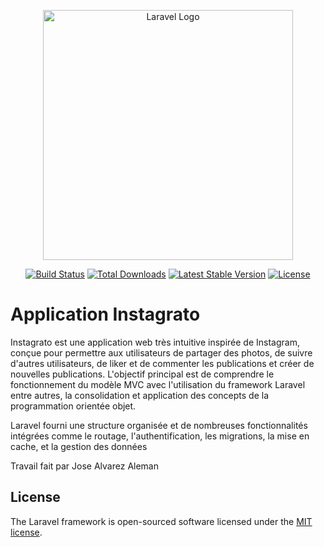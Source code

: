 <p align="center"><a href="https://laravel.com" target="_blank"><img src="https://raw.githubusercontent.com/laravel/art/master/logo-lockup/5%20SVG/2%20CMYK/1%20Full%20Color/laravel-logolockup-cmyk-red.svg" width="400" alt="Laravel Logo"></a></p>

<p align="center">
<a href="https://github.com/laravel/framework/actions"><img src="https://github.com/laravel/framework/workflows/tests/badge.svg" alt="Build Status"></a>
<a href="https://packagist.org/packages/laravel/framework"><img src="https://img.shields.io/packagist/dt/laravel/framework" alt="Total Downloads"></a>
<a href="https://packagist.org/packages/laravel/framework"><img src="https://img.shields.io/packagist/v/laravel/framework" alt="Latest Stable Version"></a>
<a href="https://packagist.org/packages/laravel/framework"><img src="https://img.shields.io/packagist/l/laravel/framework" alt="License"></a>
</p>

<p><h1>Application Instagrato</h1></p>
<p>Instagrato est une application web très intuitive inspirée de Instagram, conçue pour permettre aux utilisateurs de partager des photos, de suivre d'autres utilisateurs, de liker et de commenter les publications et créer de nouvelles publications. L'objectif principal est de comprendre le fonctionnement du modèle MVC avec l'utilisation du framework Laravel entre autres, la consolidation et application des concepts de la programmation orientée objet. 

Laravel fourni une structure organisée et de nombreuses fonctionnalités intégrées comme le routage, l'authentification, les migrations, la mise en cache, et la gestion des données </p>

<p>Travail fait par Jose Alvarez Aleman</p>

## License

The Laravel framework is open-sourced software licensed under the [MIT license](https://opensource.org/licenses/MIT).
